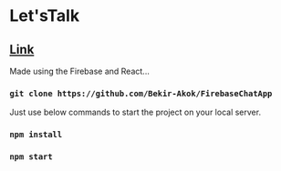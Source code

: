 # Let'sTalk
## <a href="https://kodluyoruz-3-hafta-search-app.vercel.app/">Link</a>
Made using the Firebase and React...

### `git clone https://github.com/Bekir-Akok/FirebaseChatApp`
Just use below commands to start the project on your local server.

### `npm install`
### `npm start`
